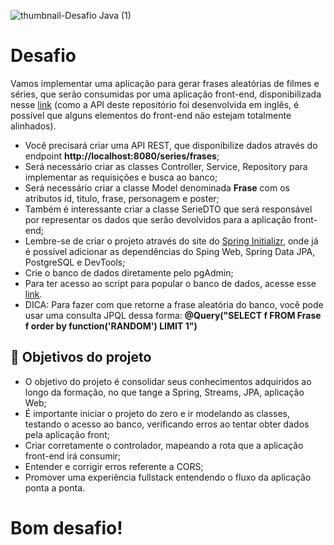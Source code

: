 ![thumbnail-Desafio Java (1)](https://github.com/jacqueline-oliveira/3356-java-desafio-web/assets/66698429/a4597a93-d8de-43d8-974d-2f4e274e336c)

# Desafio


Vamos implementar uma aplicação para gerar frases aleatórias de filmes e séries, que serão consumidas por uma aplicação front-end, disponibilizada nesse [link](https://github.com/jacqueline-oliveira/3356-java-desafio-front) (como a API deste repositório foi desenvolvida em inglês, é possível que alguns elementos do front-end não estejam totalmente alinhados).  

- Você precisará criar uma API REST, que disponibilize dados através do endpoint **http://localhost:8080/series/frases**;
- Será necessário criar as classes Controller, Service, Repository para implementar as requisições e busca ao banco;
- Será necessário criar a classe Model denominada **Frase** com os atributos id, titulo, frase, personagem e poster;
- Também é interessante criar a classe SerieDTO que será responsável por representar os dados que serão devolvidos para a aplicação front-end;
- Lembre-se de criar o projeto através do site do [Spring Initializr](https://start.spring.io/), onde já é possível adicionar as dependências do Sping Web, Spring Data JPA, PostgreSQL e DevTools;
- Crie o banco de dados diretamente pelo pgAdmin;
- Para ter acesso ao script para popular o banco de dados, acesse esse [link](https://gist.github.com/jacqueline-oliveira/169494892c52ca4d7cd4c6caecd799d8).
- DICA: Para fazer com que retorne a frase aleatória do banco, você pode usar uma consulta JPQL dessa forma:  **@Query("SELECT f FROM Frase f order by function('RANDOM') LIMIT 1")**



## 🔨 Objetivos do projeto

- O objetivo do projeto é consolidar seus conhecimentos adquiridos ao longo da formação, no que tange a Spring, Streams, JPA, aplicação Web;
- É importante iniciar o projeto do zero e ir modelando as classes, testando o acesso ao banco, verificando erros ao tentar obter dados pela aplicação front;
- Criar corretamente o controlador, mapeando a rota que a aplicação front-end irá consumir;
- Entender e corrigir erros referente a CORS;
- Promover uma experiência fullstack entendendo o fluxo da aplicação ponta a ponta.



# Bom desafio!
